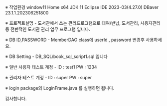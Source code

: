 ※ 작업환경
window11 Home x64 
JDK 11
Eclipse IDE 2023-03(4.27.0)
DBaver 23.1.1.202306251800

※ 프로젝트설명 - 
도서관에서 쓰는 관리프로그램으로 대여/반납, 도서관리, 사용자관리 등 전반적인 도서관 관리 업무 프로그램 입니다.

※ DB ID,PASSWORD - 
MemberDAO class에 userId , password 변경후 사용하세요.

※ DB Setting - 
DB_SQL\book_sql_script1.sql 입니다

※ 일반 사용자 테스트 계정 -
ID : test1
PW : 1234

※ 관리자 테스트 계정 - 
ID : super
PW : super

※ login package의 LoginFrame.java 를 실행하면 됩니다.

감사합니다.

